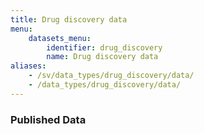 ```yaml
---
title: Drug discovery data
menu:
    datasets_menu:
        identifier: drug_discovery
        name: Drug discovery data
aliases:
    - /sv/data_types/drug_discovery/data/
    - /data_types/drug_discovery/data/
---
```

### Published Data
